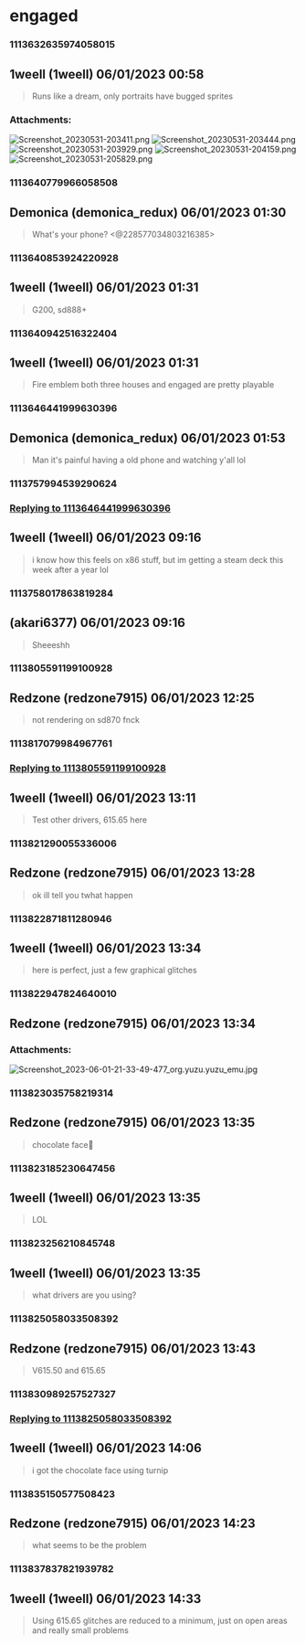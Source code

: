 # engaged
### 1113632635974058015
## 1weell (1weell) 06/01/2023 00:58 

> Runs like a dream, only portraits have bugged sprites
### Attachments: 
![Screenshot_20230531-203411.png](https://yuzudiscordbackup.s3.us-west-2.amazonaws.com/files-media/1113632635974058015_Screenshot_20230531-203411.png)
![Screenshot_20230531-203444.png](https://yuzudiscordbackup.s3.us-west-2.amazonaws.com/files-media/1113632635974058015_Screenshot_20230531-203444.png)
![Screenshot_20230531-203929.png](https://yuzudiscordbackup.s3.us-west-2.amazonaws.com/files-media/1113632635974058015_Screenshot_20230531-203929.png)
![Screenshot_20230531-204159.png](https://yuzudiscordbackup.s3.us-west-2.amazonaws.com/files-media/1113632635974058015_Screenshot_20230531-204159.png)
![Screenshot_20230531-205829.png](https://yuzudiscordbackup.s3.us-west-2.amazonaws.com/files-media/1113632635974058015_Screenshot_20230531-205829.png)

### 1113640779966058508
## Demonica (demonica_redux) 06/01/2023 01:30 

> What's your phone? <@228577034803216385>

### 1113640853924220928
## 1weell (1weell) 06/01/2023 01:31 

> G200, sd888+

### 1113640942516322404
## 1weell (1weell) 06/01/2023 01:31 

> Fire emblem both three houses and engaged are pretty playable

### 1113646441999630396
## Demonica (demonica_redux) 06/01/2023 01:53 

> Man it's painful having a old phone and watching y'all lol

### 1113757994539290624
### [Replying to 1113646441999630396](#1113646441999630396)
## 1weell (1weell) 06/01/2023 09:16 

> i know how this feels on x86 stuff, but im getting a steam deck this week after a year lol

### 1113758017863819284
##  (akari6377) 06/01/2023 09:16 

> Sheeeshh

### 1113805591199100928
## Redzone (redzone7915) 06/01/2023 12:25 

> not rendering on sd870 fnck

### 1113817079984967761
### [Replying to 1113805591199100928](#1113805591199100928)
## 1weell (1weell) 06/01/2023 13:11 

> Test other drivers, 615.65 here

### 1113821290055336006
## Redzone (redzone7915) 06/01/2023 13:28 

> ok ill tell you twhat happen

### 1113822871811280946
## 1weell (1weell) 06/01/2023 13:34 

> here is perfect, just a few graphical glitches

### 1113822947824640010
## Redzone (redzone7915) 06/01/2023 13:34 

> 
### Attachments: 
![Screenshot_2023-06-01-21-33-49-477_org.yuzu.yuzu_emu.jpg](https://yuzudiscordbackup.s3.us-west-2.amazonaws.com/files-media/1113822947824640010_Screenshot_2023-06-01-21-33-49-477_org.yuzu.yuzu_emu.jpg)

### 1113823035758219314
## Redzone (redzone7915) 06/01/2023 13:35 

> chocolate face🤣

### 1113823185230647456
## 1weell (1weell) 06/01/2023 13:35 

> LOL

### 1113823256210845748
## 1weell (1weell) 06/01/2023 13:35 

> what drivers are you using?

### 1113825058033508392
## Redzone (redzone7915) 06/01/2023 13:43 

> V615.50 and 615.65

### 1113830989257527327
### [Replying to 1113825058033508392](#1113825058033508392)
## 1weell (1weell) 06/01/2023 14:06 

> i got the chocolate face using turnip

### 1113835150577508423
## Redzone (redzone7915) 06/01/2023 14:23 

> what seems to be the problem

### 1113837837821939782
## 1weell (1weell) 06/01/2023 14:33 

> Using 615.65 glitches are reduced to a minimum, just on open areas and really small problems

